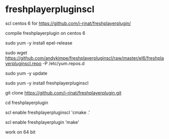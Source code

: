 # freshplayerpluginscl
scl centos 6 for https://github.com/i-rinat/freshplayerplugin/

compile freshplayerplugin on centos 6

sudo yum -y install epel-release

sudo wget https://github.com/andykimpe/freshplayerpluginscl/raw/master/el6/freshplayerpluginscl.repo -P /etc/yum.repos.d

sudo yum -y update

sudo yum -y install freshplayerpluginscl

git clone https://github.com/i-rinat/freshplayerplugin.git

cd freshplayerplugin

scl enable freshplayerpluginscl 'cmake .'

scl enable freshplayerplugin 'make'

work on 64 bit
